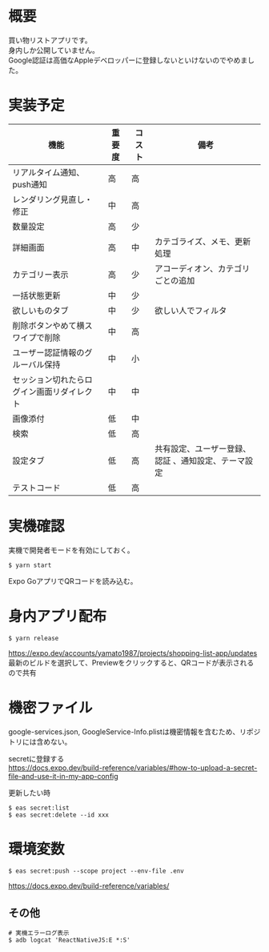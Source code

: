 # 概要

買い物リストアプリです。  
身内しか公開していません。  
Google認証は高価なAppleデベロッパーに登録しないといけないのでやめました。

# 実装予定

| 機能                    | 重要度 | コスト | 備考                         |
|-----------------------|-----|-----|----------------------------|
| リアルタイム通知、push通知       | 高   | 高   |                            |
| レンダリング見直し・修正          | 中   | 高   |                            |
| 数量設定                  | 高   | 少   |                            |
| 詳細画面                  | 高   | 中   | カテゴライズ、メモ、更新処理             |
| カテゴリー表示               | 高   | 少   | アコーディオン、カテゴリごとの追加          |
| 一括状態更新                | 中   | 少   |                            |
| 欲しいものタブ               | 中   | 少   | 欲しい人でフィルタ                  |
| 削除ボタンやめて横スワイプで削除      | 中   | 高   |                            |
| ユーザー認証情報のグルーバル保持      | 中   | 小   |                            |
| セッション切れたらログイン画面リダイレクト | 中   | 中   |                            |
| 画像添付                  | 低   | 中   |                            |
| 検索                    | 低   | 高   |                            |
| 設定タブ                  | 低   | 高   | 共有設定、ユーザー登録、認証 、通知設定、テーマ設定 |
| テストコード                | 低   | 高   |                            |

# 実機確認

実機で開発者モードを有効にしておく。

```shell
$ yarn start
```

Expo GoアプリでQRコードを読み込む。

# 身内アプリ配布

```shell
$ yarn release
```

https://expo.dev/accounts/yamato1987/projects/shopping-list-app/updates  
最新のビルドを選択して、Previewをクリックすると、QRコードが表示されるので共有

# 機密ファイル

google-services.json, GoogleService-Info.plistは機密情報を含むため、リポジトリには含めない。  

secretに登録する  
https://docs.expo.dev/build-reference/variables/#how-to-upload-a-secret-file-and-use-it-in-my-app-config

更新したい時

```shell
$ eas secret:list
$ eas secret:delete --id xxx
```

# 環境変数

```shell
$ eas secret:push --scope project --env-file .env
```

https://docs.expo.dev/build-reference/variables/

## その他

```shell
# 実機エラーログ表示
$ adb logcat 'ReactNativeJS:E *:S'
```
